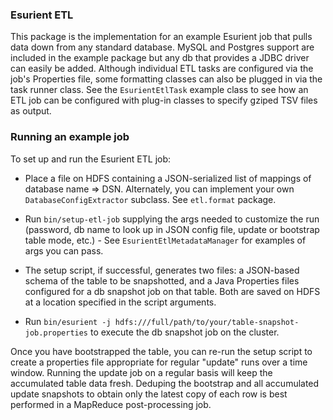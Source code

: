 ### Esurient ETL ###
This package is the implementation for an example Esurient job that pulls data down from any standard database. MySQL and Postgres support are included in the example package but any db that provides a JDBC driver can easily be added. Although individual ETL tasks are configured via the job's Properties file, some formatting classes can also be plugged in via the task runner class. See the `EsurientEtlTask` example class to see how an ETL job can be configured with plug-in classes to specify gziped TSV files as output.

### Running an example job ###
To set up and run the Esurient ETL job:

* Place a file on HDFS containing a JSON-serialized list of mappings of database name => DSN. Alternately, you can implement your own `DatabaseConfigExtractor` subclass. See `etl.format` package.

* Run `bin/setup-etl-job` supplying the args needed to customize the run (password, db name to look up in JSON config file, update or bootstrap table mode, etc.) - See `EsurientEtlMetadataManager` for examples of args you can pass.

* The setup script, if successful, generates two files: a JSON-based schema of the table to be snapshotted, and a Java Properties files configured for a db snapshot job on that table. Both are saved on HDFS at a location specified in the script arguments.

* Run `bin/esurient -j hdfs:///full/path/to/your/table-snapshot-job.properties` to execute the db snapshot job on the cluster.

Once you have bootstrapped the table, you can re-run the setup script to create a properties file appropriate for regular "update" runs over a time window. Running the update job on a regular basis will keep the accumulated table data fresh. Deduping the bootstrap and all accumulated update snapshots to obtain only the latest copy of each row is best performed in a MapReduce post-processing job.


